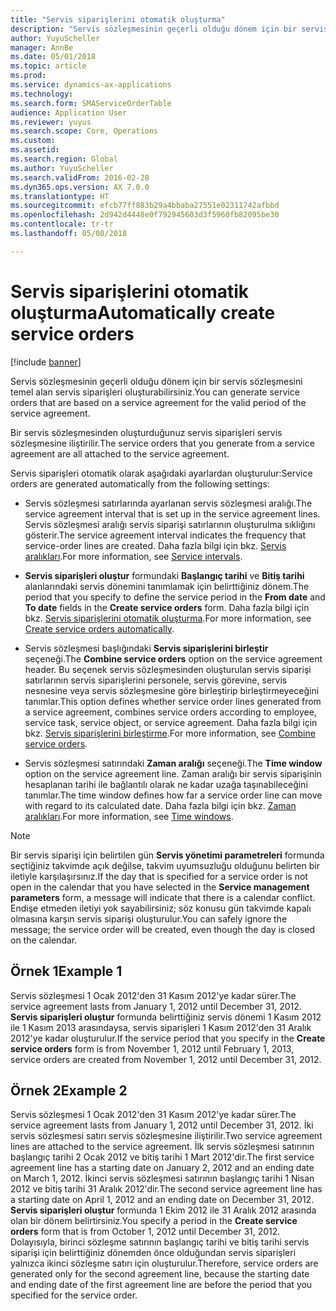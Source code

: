 ```yaml
---
title: "Servis siparişlerini otomatik oluşturma"
description: "Servis sözleşmesinin geçerli olduğu dönem için bir servis sözleşmesini temel alan servis siparişleri oluşturabilirsiniz."
author: YuyuScheller
manager: AnnBe
ms.date: 05/01/2018
ms.topic: article
ms.prod: 
ms.service: dynamics-ax-applications
ms.technology: 
ms.search.form: SMAServiceOrderTable
audience: Application User
ms.reviewer: yuyus
ms.search.scope: Core, Operations
ms.custom: 
ms.assetid: 
ms.search.region: Global
ms.author: YuyuScheller
ms.search.validFrom: 2016-02-28
ms.dyn365.ops.version: AX 7.0.0
ms.translationtype: HT
ms.sourcegitcommit: efcb77ff883b29a4bbaba27551e02311742afbbd
ms.openlocfilehash: 2d942d4448e0f792945603d3f5960fb82095be30
ms.contentlocale: tr-tr
ms.lasthandoff: 05/08/2018

---
```


# <a name="automatically-create-service-orders"></a><span data-ttu-id="e83c1-103">Servis siparişlerini otomatik oluşturma</span><span class="sxs-lookup"><span data-stu-id="e83c1-103">Automatically create service orders</span></span> 

[!include [banner](../includes/banner.md)]


<span data-ttu-id="e83c1-104">Servis sözleşmesinin geçerli olduğu dönem için bir servis sözleşmesini temel alan servis siparişleri oluşturabilirsiniz.</span><span class="sxs-lookup"><span data-stu-id="e83c1-104">You can generate service orders that are based on a service agreement for the valid period of the service agreement.</span></span>

<span data-ttu-id="e83c1-105">Bir servis sözleşmesinden oluşturduğunuz servis siparişleri servis sözleşmesine iliştirilir.</span><span class="sxs-lookup"><span data-stu-id="e83c1-105">The service orders that you generate from a service agreement are all attached to the service agreement.</span></span>

<span data-ttu-id="e83c1-106">Servis siparişleri otomatik olarak aşağıdaki ayarlardan oluşturulur:</span><span class="sxs-lookup"><span data-stu-id="e83c1-106">Service orders are generated automatically from the following settings:</span></span>

  - <span data-ttu-id="e83c1-107">Servis sözleşmesi satırlarında ayarlanan servis sözleşmesi aralığı.</span><span class="sxs-lookup"><span data-stu-id="e83c1-107">The service agreement interval that is set up in the service agreement lines.</span></span> <span data-ttu-id="e83c1-108">Servis sözleşmesi aralığı servis siparişi satırlarının oluşturulma sıklığını gösterir.</span><span class="sxs-lookup"><span data-stu-id="e83c1-108">The service agreement interval indicates the frequency that service-order lines are created.</span></span> <span data-ttu-id="e83c1-109">Daha fazla bilgi için bkz. [Servis aralıkları](service-intervals.md).</span><span class="sxs-lookup"><span data-stu-id="e83c1-109">For more information, see [Service intervals](service-intervals.md).</span></span>

  - <span data-ttu-id="e83c1-110">**Servis siparişleri oluştur** formundaki **Başlangıç tarihi** ve **Bitiş tarihi** alanlarındaki servis dönemini tanımlamak için belirttiğiniz dönem.</span><span class="sxs-lookup"><span data-stu-id="e83c1-110">The period that you specify to define the service period in the **From date** and **To date** fields in the **Create service orders** form.</span></span> <span data-ttu-id="e83c1-111">Daha fazla bilgi için bkz. [Servis siparişlerini otomatik oluşturma](create-service-orders-automatically.md).</span><span class="sxs-lookup"><span data-stu-id="e83c1-111">For more information, see [Create service orders automatically](create-service-orders-automatically.md).</span></span>

  - <span data-ttu-id="e83c1-112">Servis sözleşmesi başlığındaki **Servis siparişlerini birleştir** seçeneği.</span><span class="sxs-lookup"><span data-stu-id="e83c1-112">The **Combine service orders** option on the service agreement header.</span></span> <span data-ttu-id="e83c1-113">Bu seçenek servis sözleşmesinden oluşturulan servis siparişi satırlarının servis siparişlerini personele, servis görevine, servis nesnesine veya servis sözleşmesine göre birleştirip birleştirmeyeceğini tanımlar.</span><span class="sxs-lookup"><span data-stu-id="e83c1-113">This option defines whether service order lines generated from a service agreement, combines service orders according to employee, service task, service object, or service agreement.</span></span> <span data-ttu-id="e83c1-114">Daha fazla bilgi için bkz. [Servis siparişlerini birleştirme](combine-service-orders.md).</span><span class="sxs-lookup"><span data-stu-id="e83c1-114">For more information, see [Combine service orders](combine-service-orders.md).</span></span>

  - <span data-ttu-id="e83c1-115">Servis sözleşmesi satırındaki **Zaman aralığı** seçeneği.</span><span class="sxs-lookup"><span data-stu-id="e83c1-115">The **Time window** option on the service agreement line.</span></span> <span data-ttu-id="e83c1-116">Zaman aralığı bir servis siparişinin hesaplanan tarihi ile bağlantılı olarak ne kadar uzağa taşınabileceğini tanımlar.</span><span class="sxs-lookup"><span data-stu-id="e83c1-116">The time window defines how far a service order line can move with regard to its calculated date.</span></span> <span data-ttu-id="e83c1-117">Daha fazla bilgi için bkz. [Zaman aralıkları](time-windows.md).</span><span class="sxs-lookup"><span data-stu-id="e83c1-117">For more information, see [Time windows](time-windows.md).</span></span>


> [!NOTE]
> <P><span data-ttu-id="e83c1-118">Bir servis siparişi için belirtilen gün <STRONG>Servis yönetimi parametreleri</STRONG> formunda seçtiğiniz takvimde açık değilse, takvim uyumsuzluğu olduğunu belirten bir iletiyle karşılaşırsınız.</span><span class="sxs-lookup"><span data-stu-id="e83c1-118">If the day that is specified for a service order is not open in the calendar that you have selected in the <STRONG>Service management parameters</STRONG> form, a message will indicate that there is a calendar conflict.</span></span> <span data-ttu-id="e83c1-119">Endişe etmeden iletiyi yok sayabilirsiniz; söz konusu gün takvimde kapalı olmasına karşın servis siparişi oluşturulur.</span><span class="sxs-lookup"><span data-stu-id="e83c1-119">You can safely ignore the message; the service order will be created, even though the day is closed on the calendar.</span></span></P>

## <a name="example-1"></a><span data-ttu-id="e83c1-120">Örnek 1</span><span class="sxs-lookup"><span data-stu-id="e83c1-120">Example 1</span></span>

<span data-ttu-id="e83c1-121">Servis sözleşmesi 1 Ocak 2012'den 31 Kasım 2012'ye kadar sürer.</span><span class="sxs-lookup"><span data-stu-id="e83c1-121">The service agreement lasts from January 1, 2012 until December 31, 2012.</span></span> <span data-ttu-id="e83c1-122">**Servis siparişleri oluştur** formunda belirttiğiniz servis dönemi 1 Kasım 2012 ile 1 Kasım 2013 arasındaysa, servis siparişleri 1 Kasım 2012'den 31 Aralık 2012'ye kadar oluşturulur.</span><span class="sxs-lookup"><span data-stu-id="e83c1-122">If the service period that you specify in the **Create service orders** form is from November 1, 2012 until February 1, 2013, service orders are created from November 1, 2012 until December 31, 2012.</span></span>

## <a name="example-2"></a><span data-ttu-id="e83c1-123">Örnek 2</span><span class="sxs-lookup"><span data-stu-id="e83c1-123">Example 2</span></span>

<span data-ttu-id="e83c1-124">Servis sözleşmesi 1 Ocak 2012'den 31 Kasım 2012'ye kadar sürer.</span><span class="sxs-lookup"><span data-stu-id="e83c1-124">The service agreement lasts from January 1, 2012 until December 31, 2012.</span></span> <span data-ttu-id="e83c1-125">İki servis sözleşmesi satırı servis sözleşmesine iliştirilir.</span><span class="sxs-lookup"><span data-stu-id="e83c1-125">Two service agreement lines are attached to the service agreement.</span></span> <span data-ttu-id="e83c1-126">İlk servis sözleşmesi satırının başlangıç tarihi 2 Ocak 2012 ve bitiş tarihi 1 Mart 2012'dir.</span><span class="sxs-lookup"><span data-stu-id="e83c1-126">The first service agreement line has a starting date on January 2, 2012 and an ending date on March 1, 2012.</span></span> <span data-ttu-id="e83c1-127">İkinci servis sözleşmesi satırının başlangıç tarihi 1 Nisan 2012 ve bitiş tarihi 31 Aralık 2012'dir.</span><span class="sxs-lookup"><span data-stu-id="e83c1-127">The second service agreement line has a starting date on April 1, 2012 and an ending date on December 31, 2012.</span></span> <span data-ttu-id="e83c1-128">**Servis siparişleri oluştur** formunda 1 Ekim 2012 ile 31 Aralık 2012 arasında olan bir dönem belirtirsiniz.</span><span class="sxs-lookup"><span data-stu-id="e83c1-128">You specify a period in the **Create service orders** form that is from October 1, 2012 until December 31, 2012.</span></span> <span data-ttu-id="e83c1-129">Dolayısıyla, birinci sözleşme satırının başlangıç tarihi ve bitiş tarihi servis siparişi için belirttiğiniz dönemden önce olduğundan servis siparişleri yalnızca ikinci sözleşme satırı için oluşturulur.</span><span class="sxs-lookup"><span data-stu-id="e83c1-129">Therefore, service orders are generated only for the second agreement line, because the starting date and ending date of the first agreement line are before the period that you specified for the service order.</span></span>

  



